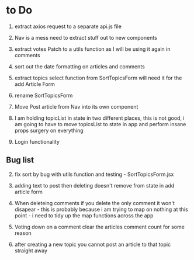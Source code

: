 # to Do

1. extract axios request to a separate api.js file 

2. Nav is a mess need to extract stuff out to new components

3. extract votes Patch to a utils function as I will be using it again in comments

4. sort out the date formatting on articles and comments

5. extract topics select function from SortTopicsForm will need it for the add Article Form

6. rename SortTopicsForm

5. Move Post article from Nav into its own component 



8. I am holding topicList in state in two different places, this is not good, i am going to have to move topicsList to state in app and perform insane props surgery on everything

9. Login functionality

## Bug list

2. fix sort by bug with utils function and testing - SortTopicsForm.jsx

3. adding text to post then deleting doesn't remove from state in add article form 

4. When deleteing comments if you delete the only comment it won't disapear - this is probably because i am trying to map on nothing at this point - i need to tidy up the map functions across the app

5. Voting down on a comment clear the articles comment count for some reason

6. after creating a new topic you cannot post an article to that topic straight away